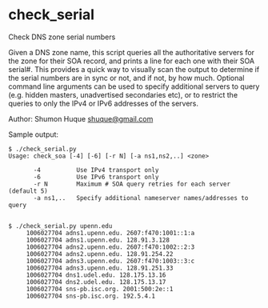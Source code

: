 # check_serial
Check DNS zone serial numbers

Given a DNS zone name, this script queries all the authoritative
servers for the zone for their SOA record, and prints a line for
each one with their SOA serial#. This provides a quick way to
visually scan the output to determine if the serial numbers are in
sync or not, and if not, by how much.
Optional command line arguments can be used to specify additional
servers to query (e.g. hidden masters, unadvertised secondaries etc),
or to restrict the queries to only the IPv4 or IPv6 addresses of the
servers.

Author: Shumon Huque <shuque@gmail.com>

Sample output:

```
$ ./check_serial.py
Usage: check_soa [-4] [-6] [-r N] [-a ns1,ns2,..] <zone>

       -4          Use IPv4 transport only
       -6          Use IPv6 transport only
       -r N        Maximum # SOA query retries for each server (default 5)
       -a ns1,..   Specify additional nameserver names/addresses to query


$ ./check_serial.py upenn.edu
     1006027704 adns1.upenn.edu. 2607:f470:1001::1:a
     1006027704 adns1.upenn.edu. 128.91.3.128
     1006027704 adns2.upenn.edu. 2607:f470:1002::2:3
     1006027704 adns2.upenn.edu. 128.91.254.22
     1006027704 adns3.upenn.edu. 2607:f470:1003::3:c
     1006027704 adns3.upenn.edu. 128.91.251.33
     1006027704 dns1.udel.edu. 128.175.13.16
     1006027704 dns2.udel.edu. 128.175.13.17
     1006027704 sns-pb.isc.org. 2001:500:2e::1
     1006027704 sns-pb.isc.org. 192.5.4.1

```
